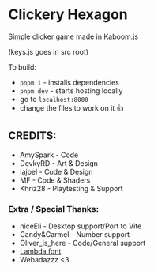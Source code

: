 # Clickery Hexagon

Simple clicker game made in Kaboom.js

(keys.js goes in src root)

To build:
- `pnpm i` - installs dependencies
- `pnpm dev` - starts hosting locally
- go to `localhost:8000`
- change the files to work on it :thumbsup:

## CREDITS:
- AmySpark - Code
- DevkyRD - Art & Design
- lajbel - Code & Design
- MF - Code & Shaders
- Khriz28 - Playtesting & Support

### Extra / Special Thanks:
- niceEli - Desktop support/Port to Vite
- Candy&Carmel - Number support
- Oliver_is_here - Code/General support
- [Lambda font](https://ggbot.itch.io/lambda-font)
- Webadazzz <3